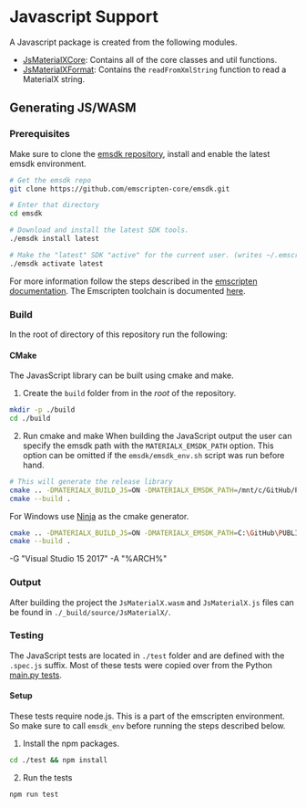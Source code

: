 # Javascript Support

A Javascript package is created from the following modules.

- [JsMaterialXCore](JsMaterialXCore): Contains all of the core classes and util functions.
- [JsMaterialXFormat](JsMaterialXFormat): Contains the `readFromXmlString` function to read a MaterialX string.

## Generating JS/WASM

### Prerequisites

Make sure to clone the [emsdk repository](https://github.com/emscripten-core/emsdk), install and enable the latest emsdk environment.
```sh
# Get the emsdk repo
git clone https://github.com/emscripten-core/emsdk.git

# Enter that directory
cd emsdk

# Download and install the latest SDK tools.
./emsdk install latest

# Make the "latest" SDK "active" for the current user. (writes ~/.emscripten file)
./emsdk activate latest
```

For more information follow the steps described in the [emscripten documentation](https://emscripten.org/docs/getting_started/downloads.html).
The Emscripten toolchain is documented [here](https://emscripten.org/docs/building_from_source/toolchain_what_is_needed.html).

### Build
In the root of directory of this repository run the following:

#### CMake
The JavasScript library can be built using cmake and make.

1. Create the `build` folder from in the *root* of the repository.
```sh
mkdir -p ./build
cd ./build
```

2. Run cmake and make
When building the JavaScript output the user can specify the emsdk path with the `MATERIALX_EMSDK_PATH` option.
This option can be omitted if the `emsdk/emsdk_env.sh` script was run before hand.

```sh
# This will generate the release library
cmake .. -DMATERIALX_BUILD_JS=ON -DMATERIALX_EMSDK_PATH=/mnt/c/GitHub/PUBLIC/emsdk
cmake --build .
```

For Windows use [Ninja](https://ninja-build.org/) as the cmake generator.
```sh
cmake .. -DMATERIALX_BUILD_JS=ON -DMATERIALX_EMSDK_PATH=C:\GitHub\PUBLIC\emsdk -G "Ninja"
cmake --build .
```

-G "Visual Studio 15 2017" -A "%ARCH%"

### Output
After building the project the `JsMaterialX.wasm` and `JsMaterialX.js` files can be found in `./_build/source/JsMaterialX/`.

### Testing
The JavaScript tests are located in `./test` folder and are defined with the `.spec.js` suffix.
Most of these tests were copied over from the Python [main.py tests](../../python/MaterialXTest/main.py).

#### Setup
These tests require node.js. This is a part of the emscripten environment. So make sure to call `emsdk_env` before running the steps described below.

1. Install the npm packages.
```sh
cd ./test && npm install
```

2. Run the tests
```sh
npm run test
```


